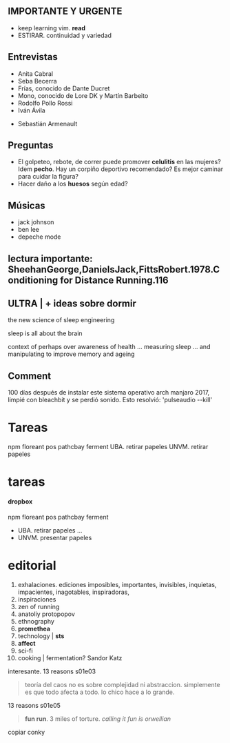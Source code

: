 ## IMPORTANTE Y URGENTE

- keep learning vim. **read**
- ESTIRAR. continuidad y variedad

## Entrevistas

- Anita Cabral
- Seba Becerra
- Frías, conocido de Dante Ducret
- Mono, conocido de Lore DK y Martín Barbeito
- Rodolfo Pollo Rossi
- Iván Ávila
+ Sebastián Armenault

## Preguntas
- El golpeteo, rebote, de correr puede promover **celulitis** en las mujeres? Idem **pecho**. Hay un corpiño deportivo recomendado? Es mejor caminar para cuidar la figura?
- Hacer daño a los **huesos** según edad?

## Músicas
- jack johnson
- ben lee
- depeche mode

## lectura importante: SheehanGeorge,DanielsJack,FittsRobert.1978.Conditioning for Distance Running.116

## ULTRA | + ideas sobre dormir

the new science of sleep engineering

sleep is all about the brain

context of perhaps over awareness of health ...
measuring sleep ... and manipulating to improve memory and ageing

## Comment
100 días después de instalar este sistema operativo arch manjaro 2017, limpié con bleachbit y se perdió sonido.
Esto resolvió: 'pulseaudio --kill'

# Tareas
npm floreant pos pathcbay ferment
UBA. retirar papeles
UNVM. retirar  papeles 

# tareas
#### dropbox 
npm floreant pos pathcbay ferment
- UBA. retirar papeles ...
- UNVM. presentar papeles 

# editorial
1. exhalaciones. ediciones imposibles, importantes, invisibles, inquietas, impacientes, inagotables, inspiradoras, 
2. inspiraciones
3. zen of running
4. anatoliy protopopov
5. ethnography
6. **promethea**
7. technology | **sts**
8. **affect**
9. sci-fi
10. cooking | fermentation? Sandor Katz

interesante. 13 reasons s01e03

> teoría del caos no es sobre complejidad ni abstraccion. simplemente es que todo afecta a todo. lo chico hace a lo grande.

13 reasons s01e05

> **fun run**. 3 miles of torture. _calling it fun is orwellian_

copiar conky

